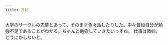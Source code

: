 ```yaml
---
title: 日記
---
```


大学のサークルの先輩とあって、そのまま色々話したりした。中々普段自分が勉強不足であることがわかる。ちゃんと勉強していきたいっすね。
仕事は微妙。どうにかしないと。